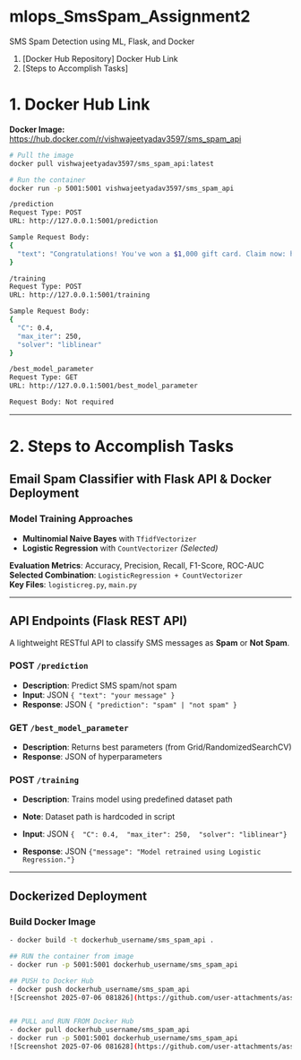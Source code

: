 # mlops_SmsSpam_Assignment2
SMS Spam Detection using ML, Flask, and Docker

1. [Docker Hub Repository]  Docker Hub Link
2. [Steps to Accomplish Tasks]

   

# 1. Docker Hub Link

**Docker Image:**  
https://hub.docker.com/r/vishwajeetyadav3597/sms_spam_api

```bash
# Pull the image
docker pull vishwajeetyadav3597/sms_spam_api:latest

# Run the container
docker run -p 5001:5001 vishwajeetyadav3597/sms_spam_api

/prediction
Request Type: POST
URL: http://127.0.0.1:5001/prediction

Sample Request Body:
{
  "text": "Congratulations! You've won a $1,000 gift card. Claim now: http:claimprize.com"
}

/training
Request Type: POST
URL: http://127.0.0.1:5001/training

Sample Request Body:
{
  "C": 0.4,
  "max_iter": 250,
  "solver": "liblinear"
}

/best_model_parameter
Request Type: GET
URL: http://127.0.0.1:5001/best_model_parameter

Request Body: Not required
```
********************************************************************


# 2. **Steps to Accomplish Tasks**
 
##  Email Spam Classifier with Flask API & Docker Deployment

###  Model Training Approaches

-   **Multinomial Naive Bayes** with `TfidfVectorizer`
-   **Logistic Regression** with `CountVectorizer`  *(Selected)*

**Evaluation Metrics**: Accuracy, Precision, Recall, F1-Score, ROC-AUC  
**Selected Combination**: `LogisticRegression + CountVectorizer`  
**Key Files**: `logisticreg.py`, `main.py`

---

##  API Endpoints (Flask REST API)

A lightweight RESTful API to classify SMS messages as **Spam** or **Not Spam**.

### POST `/prediction`
- **Description**: Predict SMS spam/not spam  
- **Input**: JSON `{ "text": "your message" }`  
- **Response**: JSON `{ "prediction": "spam" | "not spam" }`  

###  GET `/best_model_parameter`
- **Description**: Returns best parameters (from Grid/RandomizedSearchCV)  
- **Response**: JSON of hyperparameters  

###  POST `/training`
- **Description**: Trains model using predefined dataset path  
- **Note**: Dataset path is hardcoded in script

- **Input**: JSON `{  "C": 0.4,  "max_iter": 250,  "solver": "liblinear"}`
- **Response**: JSON `{"message": "Model retrained using Logistic Regression."}`

---

##  Dockerized Deployment


### Build Docker Image
```bash
- docker build -t dockerhub_username/sms_spam_api .

## RUN the container from image
- docker run -p 5001:5001 dockerhub_username/sms_spam_api

## PUSH to Docker Hub
- docker push dockerhub_username/sms_spam_api
![Screenshot 2025-07-06 081826](https://github.com/user-attachments/assets/b28650e4-18c1-41e7-b266-65d27504d1e0)


## PULL and RUN FROM Docker Hub
- docker pull dockerhub_username/sms_spam_api
- docker run -p 5001:5001 dockerhub_username/sms_spam_api
![Screenshot 2025-07-06 081628](https://github.com/user-attachments/assets/f63013b6-ea8c-4d57-85a2-fa9950895889)




